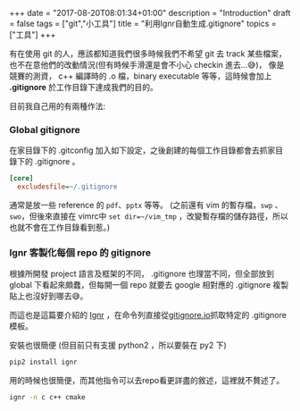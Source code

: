 +++
date =  "2017-08-20T08:01:34+01:00"
description = "Introduction"
draft = false
tags = ["git","小工具"]
title =  "利用Ignr自動生成.gitignore"
topics = ["工具"]
+++

有在使用 git 的人，應該都知道我們很多時候我們不希望 git 去 track 某些檔案，也不在意他們的改動情況(但有時候手滑還是會不小心 checkin 進去...😅)， 像是競賽的測資， c++ 編譯時的 .o 檔，binary executable 等等，這時候會加上 **.gitignore** 於工作目錄下達成我們的目的。

<!--more-->

目前我自己用的有兩種作法:

### Global gitignore

在家目錄下的 .gitconfig 加入如下設定，之後創建的每個工作目錄都會去抓家目錄下的
.gitignore 。

```Ini
[core]
  excludesfile=~/.gitignore
```

通常是放一些 reference 的 `pdf`、`pptx` 等等。
(之前還有 vim 的暫存檔，`swp` 、`swo`，但後來直接在 vimrc中 `set dir=~/vim_tmp` ，改變暫存檔的儲存路徑，所以也就不會在工作目錄看到惹。)

### Ignr 客製化每個 repo 的 gitignore

根據所開發 project 語言及框架的不同， .gitignore 也理當不同，但全部放到 global 下看起來頗蠢，但每開一個 repo 就要去 google 相對應的 .gitignore 複製貼上也沒好到哪去😅。

而這也是這篇要介紹的 [Ignr](https://github.com/Antrikshy/ignr.py) ，在命令列直接從[gitignore.io](https://www.gitignore.io/)抓取特定的 .gitignore 模板。

安裝也很簡便 (但目前只有支援 python2 ，所以要裝在 py2 下)
```bash
pip2 install ignr
```

用的時候也很簡便，而其他指令可以去repo看更詳盡的敘述，這裡就不贅述了。

```bash
ignr -n c c++ cmake 
```
